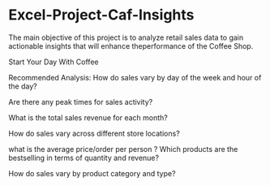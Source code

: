 # Excel-Project-Caf-Insights

The main objective of this project is to analyze retail sales data to gain actionable insights that will enhance theperformance of the Coffee Shop.

Start Your Day With Coffee

Recommended Analysis: 
How do sales vary by day of the
week and hour of the day?

Are there any peak times for sales
activity?

What is the total sales revenue for
each month?

How do sales vary across different
store locations?

what is the average price/order
per person ?
Which products are the bestselling in terms of quantity and
revenue?

How do sales vary by product
category and type?
